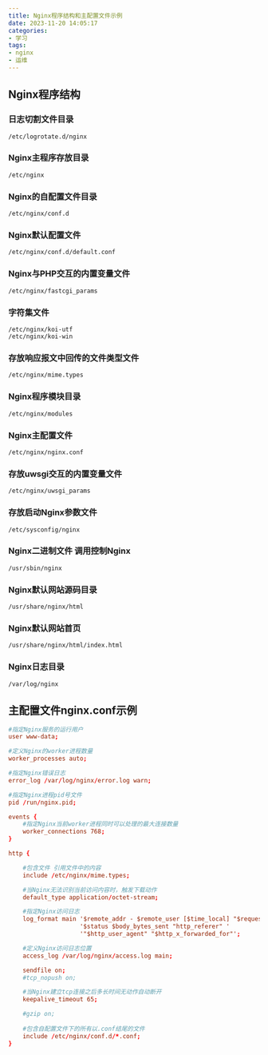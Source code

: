 ```yaml
---
title: Nginx程序结构和主配置文件示例
date: 2023-11-20 14:05:17
categories:
- 学习
tags:
- nginx
- 运维
---
```

## Nginx程序结构
### 日志切割文件目录  
`/etc/logrotate.d/nginx`

### Nginx主程序存放目录
`/etc/nginx`

### Nginx的自配置文件目录
`/etc/nginx/conf.d`

### Nginx默认配置文件
`/etc/nginx/conf.d/default.conf`

### Nginx与PHP交互的内置变量文件
`/etc/nginx/fastcgi_params`

### 字符集文件
`/etc/nginx/koi-utf`  
`/etc/nginx/koi-win`

### 存放响应报文中回传的文件类型文件
`/etc/nginx/mime.types`

### Nginx程序模块目录
`/etc/nginx/modules`

### Nginx主配置文件
`/etc/nginx/nginx.conf`

### 存放uwsgi交互的内置变量文件
`/etc/nginx/uwsgi_params`

### 存放启动Nginx参数文件
`/etc/sysconfig/nginx`

### Nginx二进制文件 调用控制Nginx
`/usr/sbin/nginx`

### Nginx默认网站源码目录
`/usr/share/nginx/html`

### Nginx默认网站首页
`/usr/share/nginx/html/index.html`

### Nginx日志目录
`/var/log/nginx`
## 主配置文件nginx.conf示例
```nginx.conf
#指定Nginx服务的运行用户
user www-data;

#定义Nginx的worker进程数量
worker_processes auto;

#指定Nginx错误日志
error_log /var/log/nginx/error.log warn;

#指定Nginx进程pid号文件
pid /run/nginx.pid;

events {
    #指定Nginx当前worker进程同时可以处理的最大连接数量
	worker_connections 768;
}

http {

    #包含文件 引用文件中的内容
    include /etc/nginx/mime.types;

    #当Nginx无法识别当前访问内容时，触发下载动作
    default_type application/octet-stream;

    #指定Nginx访问日志
    log_format main '$remote_addr - $remote_user [$time_local] "$request" '
                    '$status $body_bytes_sent "http_referer" '
                    '"$http_user_agent" "$http_x_forwarded_for"';

    #定义Nginx访问日志位置
    access_log /var/log/nginx/access.log main;

    sendfile on;
    #tcp_nopush on;

    #当Nginx建立tcp连接之后多长时间无动作自动断开
    keepalive_timeout 65;

    #gzip on;
    
    #包含自配置文件下的所有以.conf结尾的文件
    include /etc/nginx/conf.d/*.conf;
}
```